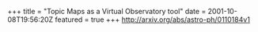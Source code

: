 +++
title = "Topic Maps as a Virtual Observatory tool"
date = 2001-10-08T19:56:20Z
featured = true
+++
http://arxiv.org/abs/astro-ph/0110184v1